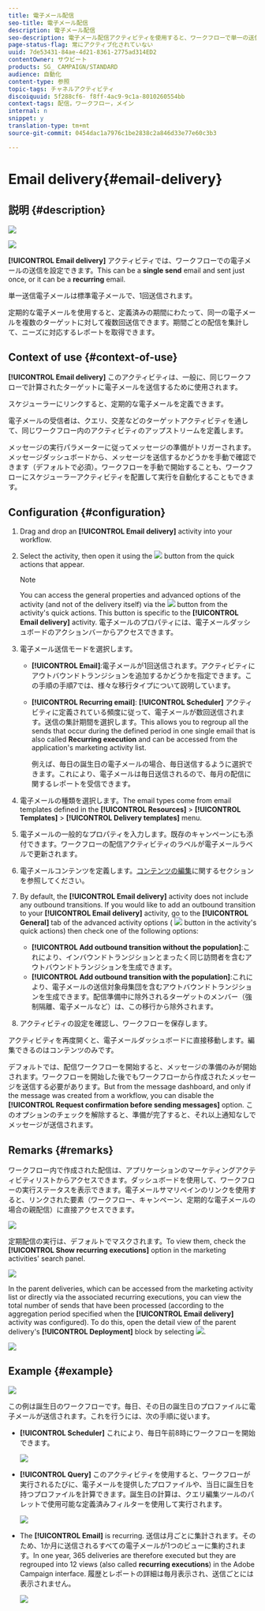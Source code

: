 ```yaml
---
title: 電子メール配信
seo-title: 電子メール配信
description: 電子メール配信
seo-description: 電子メール配信アクティビティを使用すると、ワークフローで単一の送信電子メールまたは定期電子メールを送信できます。
page-status-flag: 常にアクティブ化されていない
uuid: 7de53431-84ae-4d21-8361-2775ad314ED2
contentOwner: サウビート
products: SG_ CAMPAIGN/STANDARD
audience: 自動化
content-type: 参照
topic-tags: チャネルアクティビティ
discoiquuid: 5f288cf6- f8ff-4ac9-9c1a-8010260554bb
context-tags: 配信，ワークフロー，メイン
internal: n
snippet: y
translation-type: tm+mt
source-git-commit: 0454dac1a7976c1be2838c2a846d33e77e60c3b3

---
```



# Email delivery{#email-delivery}

## 説明 {#description}

![](assets/email.png)

![](assets/recurrentemail.png)

**[!UICONTROL Email delivery]** アクティビティでは、ワークフローでの電子メールの送信を設定できます。This can be a **single send** email and sent just once, or it can be a **recurring** email.

単一送信電子メールは標準電子メールで、1回送信されます。

定期的な電子メールを使用すると、定義済みの期間にわたって、同一の電子メールを複数のターゲットに対して複数回送信できます。期間ごとの配信を集計して、ニーズに対応するレポートを取得できます。

## Context of use {#context-of-use}

**[!UICONTROL Email delivery]** このアクティビティは、一般に、同じワークフローで計算されたターゲットに電子メールを送信するために使用されます。

スケジューラーにリンクすると、定期的な電子メールを定義できます。

電子メールの受信者は、クエリ、交差などのターゲットアクティビティを通して、同じワークフロー内のアクティビティのアップストリームを定義します。

メッセージの実行パラメーターに従ってメッセージの準備がトリガーされます。メッセージダッシュボードから、メッセージを送信するかどうかを手動で確認できます（デフォルトで必須）。ワークフローを手動で開始することも、ワークフローにスケジューラーアクティビティを配置して実行を自動化することもできます。

## Configuration {#configuration}

1. Drag and drop an **[!UICONTROL Email delivery]** activity into your workflow.
1. Select the activity, then open it using the ![](assets/edit_darkgrey-24px.png) button from the quick actions that appear.

   >[!NOTE]
   >
   >You can access the general properties and advanced options of the activity (and not of the delivery itself) via the ![](assets/dlv_activity_params-24px.png) button from the activity's quick actions. This button is specific to the **[!UICONTROL Email delivery]** activity. 電子メールのプロパティには、電子メールダッシュボードのアクションバーからアクセスできます。

1. 電子メール送信モードを選択します。

   * **[!UICONTROL Email]**:電子メールが1回送信されます。アクティビティにアウトバウンドトランジションを追加するかどうかを指定できます。この手順の手順7では、様々な移行タイプについて説明しています。
   * **[!UICONTROL Recurring email]**: **[!UICONTROL Scheduler]** アクティビティに定義されている頻度に従って、電子メールが数回送信されます。送信の集計期間を選択します。This allows you to regroup all the sends that occur during the defined period in one single email that is also called **Recurring execution** and can be accessed from the application's marketing activity list.

      例えば、毎日の誕生日の電子メールの場合、毎日送信するように選択できます。これにより、電子メールは毎日送信されるので、毎月の配信に関するレポートを受信できます。

1. 電子メールの種類を選択します。The email types come from email templates defined in the **[!UICONTROL Resources]** &gt; **[!UICONTROL Templates]** &gt; **[!UICONTROL Delivery templates]** menu.
1. 電子メールの一般的なプロパティを入力します。既存のキャンペーンにも添付できます。ワークフローの配信アクティビティのラベルが電子メールラベルで更新されます。
1. 電子メールコンテンツを定義します。[コンテンツの編集](../../designing/using/about-email-content-design.md)に関するセクションを参照してください。
1. By default, the **[!UICONTROL Email delivery]** activity does not include any outbound transitions. If you would like to add an outbound transition to your **[!UICONTROL Email delivery]** activity, go to the **[!UICONTROL General]** tab of the advanced activity options ( ![](assets/dlv_activity_params-24px.png) button in the activity's quick actions) then check one of the following options:

   * **[!UICONTROL Add outbound transition without the population]**:これにより、インバウンドトランジションとまったく同じ訪問者を含むアウトバウンドトランジションを生成できます。
   * **[!UICONTROL Add outbound transition with the population]**:これにより、電子メールの送信対象母集団を含むアウトバウンドトランジションを生成できます。配信準備中に除外されるターゲットのメンバー（強制隔離、電子メールなど）は、この移行から除外されます。

1. アクティビティの設定を確認し、ワークフローを保存します。

アクティビティを再度開くと、電子メールダッシュボードに直接移動します。編集できるのはコンテンツのみです。

デフォルトでは、配信ワークフローを開始すると、メッセージの準備のみが開始されます。ワークフローを開始した後でもワークフローから作成されたメッセージを送信する必要があります。But from the message dashboard, and only if the message was created from a workflow, you can disable the **[!UICONTROL Request confirmation before sending messages]** option. このオプションのチェックを解除すると、準備が完了すると、それ以上通知なしでメッセージが送信されます。

## Remarks {#remarks}

ワークフロー内で作成された配信は、アプリケーションのマーケティングアクティビティリストからアクセスできます。ダッシュボードを使用して、ワークフローの実行ステータスを表示できます。電子メールサマリペインのリンクを使用すると、リンクされた要素（ワークフロー、キャンペーン、定期的な電子メールの場合の親配信）に直接アクセスできます。

![](assets/wkf_display_recurrent_executions_2.png)

定期配信の実行は、デフォルトでマスクされます。To view them, check the **[!UICONTROL Show recurring executions]** option in the marketing activities' search panel.

![](assets/wkf_display_recurrent_executions.png)

In the parent deliveries, which can be accessed from the marketing activity list or directly via the associated recurring executions, you can view the total number of sends that have been processed (according to the aggregation period specified when the **[!UICONTROL Email delivery]** activity was configured). To do this, open the detail view of the parent delivery's **[!UICONTROL Deployment]** block by selecting ![](assets/wkf_dlv_detail_button.png).

![](assets/wkf_display_recurrent_executions_3.png)

## Example {#example}

![](assets/wkf_delivery_example_1.png)

この例は誕生日のワークフローです。毎日、その日の誕生日のプロファイルに電子メールが送信されます。これを行うには、次の手順に従います。

* **[!UICONTROL Scheduler]** これにより、毎日午前8時にワークフローを開始できます。

   ![](assets/wkf_delivery_example_2.png)

* **[!UICONTROL Query]** このアクティビティを使用すると、ワークフローが実行されるたびに、電子メールを提供したプロファイルや、当日に誕生日を持つプロファイルを計算できます。誕生日の計算は、クエリ編集ツールのパレットで使用可能な定義済みフィルターを使用して実行されます。

   ![](assets/wkf_delivery_example_3.png)

* The **[!UICONTROL Email]** is recurring. 送信は月ごとに集計されます。そのため、1か月に送信されるすべての電子メールが1つのビューに集約されます。In one year, 365 deliveries are therefore executed but they are regrouped into 12 views (also called **recurring executions**) in the Adobe Campaign interface. 履歴とレポートの詳細は毎月表示され、送信ごとには表示されません。

   ![](assets/wkf_delivery_example_4.png)

